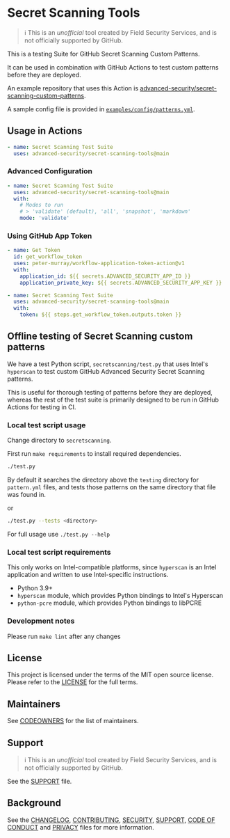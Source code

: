 # Secret Scanning Tools

> ℹ️ This is an _unofficial_ tool created by Field Security Services, and is not officially supported by GitHub.

This is a testing Suite for GitHub Secret Scanning Custom Patterns.

It can be used in combination with GitHub Actions to test custom patterns before they are deployed.

An example repository that uses this Action is [advanced-security/secret-scanning-custom-patterns](https://github.com/advanced-security/secret-scanning-custom-patterns).

A sample config file is provided in [`examples/config/patterns.yml`](examples/config/patterns.yml).

## Usage in Actions

```yaml
- name: Secret Scanning Test Suite
  uses: advanced-security/secret-scanning-tools@main
```

### Advanced Configuration

```yaml
- name: Secret Scanning Test Suite
  uses: advanced-security/secret-scanning-tools@main
  with:
    # Modes to run
    # > 'validate' (default), 'all', 'snapshot', 'markdown'
    mode: 'validate'
```

### Using GitHub App Token

```yaml
- name: Get Token
  id: get_workflow_token
  uses: peter-murray/workflow-application-token-action@v1
  with:
    application_id: ${{ secrets.ADVANCED_SECURITY_APP_ID }}
    application_private_key: ${{ secrets.ADVANCED_SECURITY_APP_KEY }}

- name: Secret Scanning Test Suite
  uses: advanced-security/secret-scanning-tools@main
  with:
    token: ${{ steps.get_workflow_token.outputs.token }}
```

## Offline testing of Secret Scanning custom patterns

We have a test Python script, `secretscanning/test.py` that uses Intel's `hyperscan` to test custom GitHub Advanced Security Secret Scanning patterns.

This is useful for thorough testing of patterns before they are deployed, whereas the rest of the test suite is primarily designed to be run in GitHub Actions for testing in CI.

### Local test script usage

Change directory to `secretscanning`.

First run `make requirements` to install required dependencies.

``` bash
./test.py
```

By default it searches the directory above the `testing` directory for `pattern.yml` files, and tests those patterns on the same directory that file was found in.

or

``` bash
./test.py --tests <directory>
```

For full usage use `./test.py --help`

### Local test script requirements

This only works on Intel-compatible platforms, since `hyperscan` is an Intel application and written to use Intel-specific instructions.

* Python 3.9+
* `hyperscan` module, which provides Python bindings to Intel's Hyperscan
* `python-pcre` module, which provides Python bindings to libPCRE

### Development notes

Please run `make lint` after any changes

## License

This project is licensed under the terms of the MIT open source license. Please refer to the [LICENSE](LICENSE) for the full terms.

## Maintainers

See [CODEOWNERS](CODEOWNERS) for the list of maintainers.

## Support

> ℹ️ This is an _unofficial_ tool created by Field Security Services, and is not officially supported by GitHub.

See the [SUPPORT](SUPPORT.md) file.

## Background

See the [CHANGELOG](CHANGELOG.md), [CONTRIBUTING](CONTRIBUTING.md), [SECURITY](SECURITY.md), [SUPPORT](SUPPORT.md), [CODE OF CONDUCT](CODE_OF_CONDUCT.md) and [PRIVACY](PRIVACY.md) files for more information.
